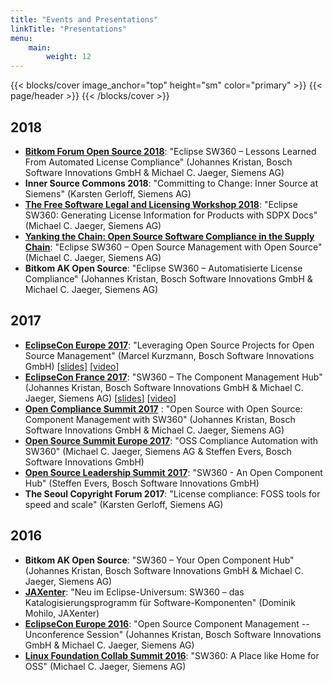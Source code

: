 ```yaml
---
title: "Events and Presentations"
linkTitle: "Presentations"
menu:
    main:
        weight: 12
---
```


{{< blocks/cover image_anchor="top" height="sm" color="primary" >}}
{{< page/header >}}
{{< /blocks/cover >}}

<div class="container l-container--padded">


<div class="row">
<div class="col-12 col-lg-8">


## 2018
* **[Bitkom Forum Open Source 2018](https://www.bitkom.org/bfoss18/)**: "Eclipse SW360 – Lessons Learned From Automated License Compliance" (Johannes Kristan, Bosch Software Innovations GmbH & Michael C. Jaeger, Siemens AG)
* **Inner Source Commons 2018**: "Committing to Change: Inner Source at Siemens" (Karsten Gerloff, Siemens AG)
* **[The Free Software Legal and Licensing Workshop 2018](https://fsfe.org/activities/ftf/legal-conference.en.html)**: "Eclipse SW360: Generating License Information for Products with SDPX Docs" (Michael C. Jaeger, Siemens AG)
* **[Yanking the Chain: Open Source Software Compliance in the Supply Chain](http://oshug.org/event/65)**: "Eclipse SW360 – Open Source Management with Open Source" (Michael C. Jaeger, Siemens AG)
* **Bitkom AK Open Source**: "Eclipse SW360 – Automatisierte License Compliance" (Johannes Kristan, Bosch Software Innovations GmbH & Michael C. Jaeger, Siemens AG)

## 2017
* **[EclipseCon Europe 2017](https://www.eclipsecon.org/europe2017)**: "Leveraging Open Source Projects for Open Source Management" (Marcel Kurzmann, Bosch Software Innovations GmbH) [[slides](https://www.eclipsecon.org/europe2017/sites/default/files/slides/Leveraging_Open_Source_Projects_for_OSM_EclipseCon.pdf)] [[video](https://youtu.be/z19ifXKAkgE)]
* **[EclipseCon France 2017](https://www.eclipsecon.org/france2017/conference/schedule/session/2017-06-22)**: "SW360 – The Component Management Hub" (Johannes Kristan, Bosch Software Innovations GmbH & Michael C. Jaeger, Siemens AG) [[slides](https://www.eclipsecon.org/france2017/sites/default/files/slides/036%20OSS%20sw360%2020170315%20slides%20Eclipseconfrance%2002_0.pptx)] [[video](https://youtu.be/ifb8vkfwiT4)]
* **[Open Compliance Summit 2017](https://ocs2017.sched.com/event/CY94/open-source-with-open-source-component-management-with-sw360-johannes-kristan-bosch-michael-jaeger-siemens)** : "Open Source with Open Source: Component Management with SW360"  (Johannes Kristan, Bosch Software Innovations GmbH & Michael C. Jaeger, Siemens AG)
* **[Open Source Summit Europe 2017](https://osseu17.sched.com/event/ByIp/oss-compliance-automation-with-sw360-michael-jaeger-siemens-ag)**: "OSS Compliance Automation with SW360" (Michael C. Jaeger, Siemens AG & Steffen Evers, Bosch Software Innovations GmbH)
* **[Open Source Leadership Summit 2017](http://events17.linuxfoundation.org/events/open-source-leadership-summit/program/schedule)**: "SW360 - An Open Component Hub" (Steffen Evers, Bosch Software Innovations GmbH)
* **The Seoul Copyright Forum 2017**: "License compliance: FOSS tools for speed and scale" (Karsten Gerloff, Siemens AG)

## 2016
* **Bitkom AK Open Source**: "SW360 – Your Open Component Hub" (Johannes Kristan, Bosch Software Innovations GmbH & Michael C. Jaeger, Siemens AG)
* **[JAXenter](https://jaxenter.de/eclipse-sw360-44641)**: "Neu im Eclipse-Universum: SW360 – das Katalogisierungsprogramm für Software-Komponenten" (Dominik Mohilo, JAXenter)
* **[EclipseCon Europe 2016](http://wiki.eclipse.org/Eclipse_Unconference_Europe_2016#Open_Source_Component_Management)**: "Open Source Component Management -- Unconference Session" (Johannes Kristan, Bosch Software Innovations GmbH & Michael C. Jaeger, Siemens AG)
* **[Linux Foundation Collab Summit 2016](https://collabsummit2016.sched.com/event/6YQh/sw360-a-place-like-home-for-oss-michael-jaeger-siemens-maximilian-huber-tng-technology-consulting)**: "SW360: A Place like Home for OSS" (Michael C. Jaeger, Siemens AG)

</div></div></div>
